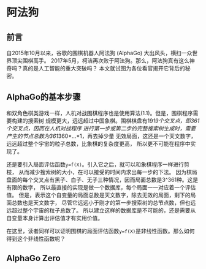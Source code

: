 ﻿<!--
  Copyright (c) 2017, Xin YUAN, courses of Zhejiang University
  All rights reserved.

  This program is free software; you can redistribute it and/or
  modify it under the terms of the 2-Clause BSD License.

  Author contact information:
    yxxinyuan@zju.edu.cn
-->

# 阿法狗

## 前言

自2015年10月以来，谷歌的围棋机器人阿法狗 (AlphaGo) 大出风头，横扫一众世界顶尖围棋高手。
2017年5月，柯洁再次败于阿法狗。那么，阿法狗真有这么神奇吗？真的是人工智能的重大突破吗？
本文就试图为各位看官揭开它背后的秘密。

## AlphaGo的基本步骤

和双角色棋类游戏一样，人机对战围棋程序也是使用算法(1.1)。但是，围棋程序需要构建的搜索树
规模更大，远远超过中国象棋。围棋棋盘有19*19个交叉点，即361个交叉点，因而在人机对战程序
进行第一步或第二步的完整搜索树生成时，需要产生的节点总数为361*360*...*1，再去掉少量
无效局面，这还是一个天文数字，远远超过整个宇宙的粒子总数，比象棋的复杂度更高，
所以更不可能在程序中实现了。

还是要引入局面评估函数`y=f(X)`。引入它之后，就可以和象棋程序一样进行剪枝，
从而减少搜索树的大小，在可以接受的时间内求出每一步的下法。
因为棋局盘面的每个交叉点有黑子、白子、无子三种情况，因而局面总数是3^361种。这是有限的数字，
所以最直接的实现是做一个数据库，每个局面一一对应着一个评估值。
但是，表示这个自变量的局面总数是天文数字，除去无效的局面，剩下的局面总数也是天文数字，
尽管它远远小于刚才的第一步搜索树的总节点数，但也远远超过整个宇宙的粒子总数了。
所以建立这样的数据库是不可能的，还是需要从自变量本身计算出评估值才有实用价值。

在这里，读者同样可以证明围棋的局面评估函数`y=f(X)`是非线性函数。那么如何得到这个非线性函数呢？


## AlphaGo Zero

[TXTY-20170110]: http://sports.qq.com/a/20170110/014217.htm "腾讯体育"
